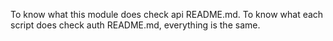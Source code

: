 To know what this module does check api README.md.
To know what each script does check auth README.md, everything is the same.